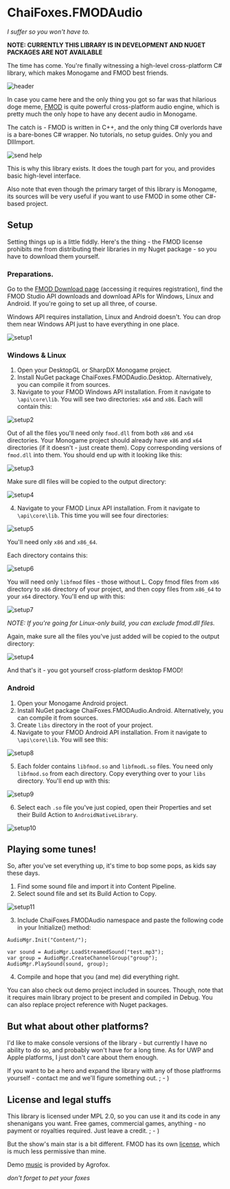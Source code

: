 # ChaiFoxes.FMODAudio

*I suffer so you won't have to.*

**NOTE: CURRENTLY THIS LIBRARY IS IN DEVELOPMENT AND NUGET PACKAGES ARE NOT AVAILABLE**

The time has come. You're finally witnessing a high-level cross-platform C# library, 
which makes Monogame and FMOD best friends.

![header](/pics/ebites.png)


In case you came here and the only thing you got so far was that hilarious doge meme, 
[FMOD](http://fmod.org) is quite powerful cross-platform audio engine, which is
pretty much the only hope to have any decent audio in Monogame. 

The catch is - FMOD is written in C++, and the only thing C# overlords have
is a bare-bones C# wrapper. No tutorials, no setup guides. Only you and DllImport.

![send help](/pics/help.png)


This is why this library exists. It does the tough part for you, and provides 
basic high-level interface. 

Also note that even though the primary target of this library is Monogame, its sources
will be very useful if you want to use FMOD in some other C#-based project.

## Setup

Setting things up is a little fiddly. Here's the thing - the FMOD license prohibits 
me from distributing their libraries in my Nuget package - so you have to
download them yourself.

### Preparations.

Go to the [FMOD Download page](https://www.fmod.com/download) (accessing it requires
registration), find the FMOD Studio API downloads and download APIs for Windows, Linux
and Android. If you're going to set up all three, of course.


Windows API requires installation, Linux and Android doesn't. You can drop them near
Windows API just to have everything in one place.

![setup1](/pics/setup1.png)

### Windows & Linux

1. Open your DesktopGL or SharpDX Monogame project.
2. Install NuGet package ChaiFoxes.FMODAudio.Desktop. Alternatively, you can compile
it from sources.
3. Navigate to your FMOD Windows API installation. From it navigate to `\api\core\lib`.
You will see two directories: `x64` and `x86`. Each will contain this:

![setup2](/pics/setup2.png)


Out of all the files you'll need only `fmod.dll` from both `x86` and `x64` directories.
Your Monogame project should already have `x86` and `x64` directories 
(if it doesn't - just create them). Copy corresponding versions of `fmod.dll` 
into them. You should end up with it looking like this:


![setup3](/pics/setup3.png)

Make sure dll files will be copied to the output directory:

![setup4](/pics/setup4.png)

4. Navigate to your FMOD Linux API installation. From it navigate to `\api\core\lib`.
This time you will see four directories: 

![setup5](/pics/setup5.png)
 
You'll need only `x86` and `x86_64`.

Each directory contains this:

![setup6](/pics/setup6.png)

You will need only `libfmod` files - those without L. Copy fmod files from `x86`
directory to `x86` directory of your project, and then copy files from `x86_64` 
to your `x64` directory. You'll end up with this:

![setup7](/pics/setup7.png)

*NOTE: If you're going for Linux-only build, you can exclude fmod.dll files.*

Again, make sure all the files you've just added will be copied 
to the output directory:

![setup4](/pics/setup4.png)

And that's it - you got yourself cross-platform desktop FMOD!

### Android

1. Open your Monogame Android project.
2. Install NuGet package ChaiFoxes.FMODAudio.Android. Alternatively, you can compile
it from sources.
3. Create `libs` directory in the root of your project.
4. Navigate to your FMOD Android API installation. From it navigate to `\api\core\lib`.
You will see this:

![setup8](/pics/setup8.png)

5. Each folder contains `libfmod.so` and `libfmodL.so` files. 
You need only `libfmod.so` from each directory. Copy everything over to your `libs`
directory. You'll end up with this:

![setup9](/pics/setup9.png)

6. Select each `.so` file you've just copied, open their Properties and set their
Build Action to `AndroidNativeLibrary`.

![setup10](/pics/setup10.png)

## Playing some tunes!

So, after you've set everything up, it's time to bop some pops, as kids say these days.

1. Find some sound file and import it into Content Pipeline.
2. Select sound file and set its Build Action to Copy. 

![setup11](/pics/setup11.png)

3. Include ChaiFoxes.FMODAudio namespace and paste the following code in your
Initialize() method:
```
AudioMgr.Init("Content/");

var sound = AudioMgr.LoadStreamedSound("test.mp3");
var group = AudioMgr.CreateChannelGroup("group");
AudioMgr.PlaySound(sound, group);
```
4. Compile and hope that you (and me) did everything right.

You can also check out demo project included in sources. Though, note that it requires
main library project to be present and compiled in Debug. You can also replace project reference
with Nuget packages.

## But what about other platforms?

I'd like to make console versions of the library - but currently I have no ability
to do so, and probably won't have for a long time. As for UWP and Apple platforms,
I just don't care about them enough. 

If you want to be a hero and expand the library with any of those platfrorms yourself - 
contact me and we'll figure something out. ; - )


## License and legal stuffs

This library is licensed under MPL 2.0, so you can use it and its code in any 
shenanigans you want. Free games, commercial games, anything - no payment or 
royalties required. Just leave a credit. ; - )

But the show's main star is a bit different. FMOD has its own [license](https://fmod.com/licensing#faq), 
which is much less permissive than mine. 

Demo [music](https://www.youtube.com/watch?v=zZ81qi90E-Y) is provided by Agrofox.

*don't forget to pet your foxes*
